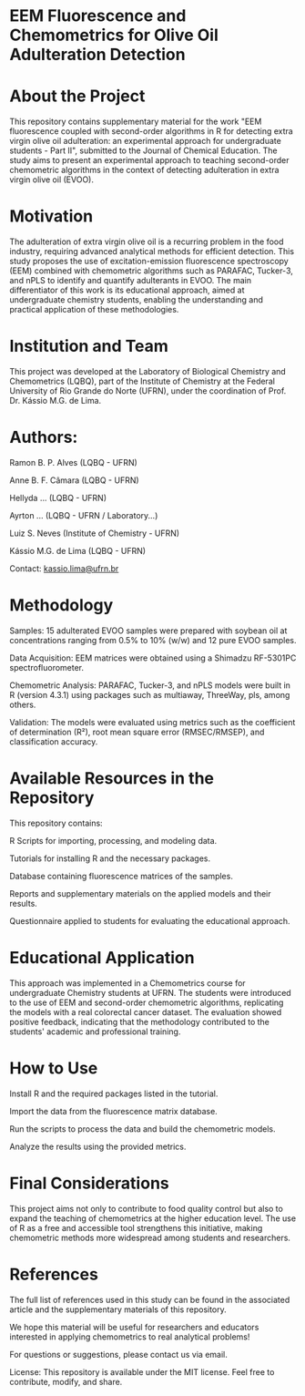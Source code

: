 # EEM Fluorescence and Chemometrics for Olive Oil Adulteration Detection

# About the Project

This repository contains supplementary material for the work "EEM fluorescence coupled with second-order algorithms in R for detecting extra virgin olive oil adulteration: an experimental approach for undergraduate students - Part II", submitted to the Journal of Chemical Education. The study aims to present an experimental approach to teaching second-order chemometric algorithms in the context of detecting adulteration in extra virgin olive oil (EVOO).

# Motivation

The adulteration of extra virgin olive oil is a recurring problem in the food industry, requiring advanced analytical methods for efficient detection. This study proposes the use of excitation-emission fluorescence spectroscopy (EEM) combined with chemometric algorithms such as PARAFAC, Tucker-3, and nPLS to identify and quantify adulterants in EVOO. The main differentiator of this work is its educational approach, aimed at undergraduate chemistry students, enabling the understanding and practical application of these methodologies.

# Institution and Team

This project was developed at the Laboratory of Biological Chemistry and Chemometrics (LQBQ), part of the Institute of Chemistry at the Federal University of Rio Grande do Norte (UFRN), under the coordination of Prof. Dr. Kássio M.G. de Lima.

# Authors:

Ramon B. P. Alves (LQBQ - UFRN)

Anne B. F. Câmara (LQBQ - UFRN)

Hellyda ... (LQBQ - UFRN)

Ayrton ... (LQBQ - UFRN / Laboratory...)

Luiz S. Neves (Institute of Chemistry - UFRN)

Kássio M.G. de Lima (LQBQ - UFRN)

Contact: kassio.lima@ufrn.br

# Methodology

Samples: 15 adulterated EVOO samples were prepared with soybean oil at concentrations ranging from 0.5% to 10% (w/w) and 12 pure EVOO samples.

Data Acquisition: EEM matrices were obtained using a Shimadzu RF-5301PC spectrofluorometer.

Chemometric Analysis: PARAFAC, Tucker-3, and nPLS models were built in R (version 4.3.1) using packages such as multiaway, ThreeWay, pls, among others.

Validation: The models were evaluated using metrics such as the coefficient of determination (R²), root mean square error (RMSEC/RMSEP), and classification accuracy.

# Available Resources in the Repository

This repository contains:

R Scripts for importing, processing, and modeling data.

Tutorials for installing R and the necessary packages.

Database containing fluorescence matrices of the samples.

Reports and supplementary materials on the applied models and their results.

Questionnaire applied to students for evaluating the educational approach.

# Educational Application

This approach was implemented in a Chemometrics course for undergraduate Chemistry students at UFRN. The students were introduced to the use of EEM and second-order chemometric algorithms, replicating the models with a real colorectal cancer dataset. The evaluation showed positive feedback, indicating that the methodology contributed to the students' academic and professional training.

# How to Use

Install R and the required packages listed in the tutorial.

Import the data from the fluorescence matrix database.

Run the scripts to process the data and build the chemometric models.

Analyze the results using the provided metrics.

# Final Considerations

This project aims not only to contribute to food quality control but also to expand the teaching of chemometrics at the higher education level. The use of R as a free and accessible tool strengthens this initiative, making chemometric methods more widespread among students and researchers.

# References

The full list of references used in this study can be found in the associated article and the supplementary materials of this repository.

We hope this material will be useful for researchers and educators interested in applying chemometrics to real analytical problems!

For questions or suggestions, please contact us via email.

License: This repository is available under the MIT license. Feel free to contribute, modify, and share.
